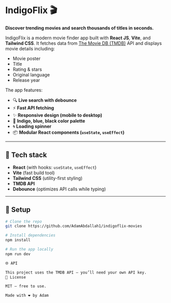 # IndigoFlix 🎬

**Discover trending movies and search thousands of titles in seconds.**

IndigoFlix is a modern movie finder app built with **React JS**, **Vite**, and **Tailwind CSS**. It fetches data from [The Movie DB (TMDB)](https://www.themoviedb.org/) API and displays movie details including:

- Movie poster
- Title
- Rating & stars
- Original language
- Release year

The app features:
- 🔍 **Live search with debounce**
- ⚡ **Fast API fetching**
- ✨ **Responsive design (mobile to desktop)**
- 🎨 **Indigo, blue, black color palette**
- 🌀 **Loading spinner**
- 📦 **Modular React components (`useState`, `useEffect`)**

---

## 🚀 **Tech stack**

- **React** (with hooks: `useState`, `useEffect`)
- **Vite** (fast build tool)
- **Tailwind CSS** (utility-first styling)
- **TMDB API**
- **Debounce** (optimizes API calls while typing)

---

## 📂 **Setup**

```bash
# Clone the repo
git clone https://github.com/AdamAbdallah1/indigoflix-movies

# Install dependencies
npm install

# Run the app locally
npm run dev

🌐 API

This project uses the TMDB API — you’ll need your own API key.
📜 License

MIT — free to use.

Made with ❤️ by Adam